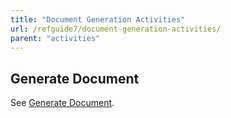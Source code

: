 ```yaml
---
title: "Document Generation Activities"
url: /refguide7/document-generation-activities/
parent: "activities"
---
```


## Generate Document

See [Generate Document](generate-document).
